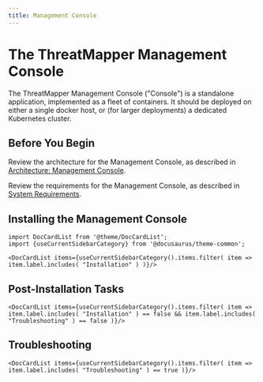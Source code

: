 ```yaml
---
title: Management Console
---
```


# The ThreatMapper Management Console

The ThreatMapper Management Console ("Console") is a standalone application, implemented as a fleet of containers.  It should be deployed on either a single docker host, or (for larger deployments) a dedicated Kubernetes cluster. 

## Before You Begin

Review the architecture for the Management Console, as described in [Architecture: Management Console](/docs/v2.0/architecture/console).

Review the requirements for the Management Console, as described in [System Requirements](/docs/v2.0/console/requirements).


## Installing the Management Console

```mdx-code-block
import DocCardList from '@theme/DocCardList';
import {useCurrentSidebarCategory} from '@docusaurus/theme-common';

<DocCardList items={useCurrentSidebarCategory().items.filter( item => item.label.includes( "Installation" ) )}/>
```

## Post-Installation Tasks

```mdx-code-block
<DocCardList items={useCurrentSidebarCategory().items.filter( item => item.label.includes( "Installation" ) == false && item.label.includes( "Troubleshooting" ) == false )}/>
```

## Troubleshooting

```mdx-code-block
<DocCardList items={useCurrentSidebarCategory().items.filter( item => item.label.includes( "Troubleshooting" ) == true )}/>
```